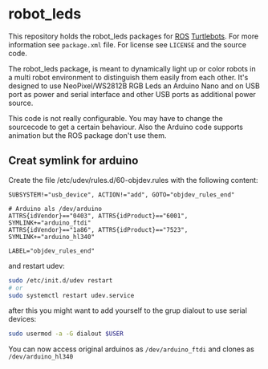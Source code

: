 robot_leds
==========

This repository holds the robot_leds packages for
[ROS][1] [Turtlebots][2]. For more information see `package.xml` file.
For license see `LICENSE` and the source code.

The robot_leds package, is meant to dynamically light up or color robots
in a multi robot environment to distinguish them easily from each other.
It's designed to use NeoPixel/WS2812B RGB Leds an Arduino Nano and on
USB port as power and serial interface and other USB ports as additional
power source.

This code is not really configurable. You may have to change the
sourcecode to get a certain behaviour. Also the Arduino code supports
animation but the ROS package don't use them.

Creat symlink for arduino
-------------------------

Create the file /etc/udev/rules.d/60-objdev.rules with the following content:

```udev
SUBSYSTEM!="usb_device", ACTION!="add", GOTO="objdev_rules_end"

# Arduino als /dev/arduino
ATTRS{idVendor}=="0403", ATTRS{idProduct}=="6001", SYMLINK+="arduino_ftdi"
ATTRS{idVendor}=="1a86", ATTRS{idProduct}=="7523", SYMLINK+="arduino_hl340"

LABEL="objdev_rules_end"
```

and restart udev:

```bash
sudo /etc/init.d/udev restart
# or
sudo systemctl restart udev.service
```

after this you might want to add yourself to the grup dialout to use
serial devices:

```bash
sudo usermod -a -G dialout $USER
```

You can now access original arduinos as `/dev/arduino_ftdi` and clones
as `/dev/arduino_hl340`

[1]: http://www.ros.org
[2]: http://wiki.ros.org/Robots/TurtleBot
